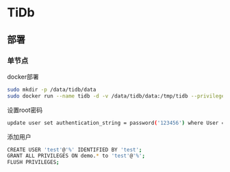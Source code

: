 # TiDb

## 部署

### 单节点

docker部署

```sh
sudo mkdir -p /data/tidb/data
sudo docker run --name tidb -d -v /data/tidb/data:/tmp/tidb --privileged=true -p 4000:4000 -p 10080:10080 pingcap/tidb
```

设置root密码

```bash
update user set authentication_string = password('123456') where User = 'root';
```

添加用户

```bash
CREATE USER 'test'@'%' IDENTIFIED BY 'test';
GRANT ALL PRIVILEGES ON demo.* to 'test'@'%';
FLUSH PRIVILEGES;
```

